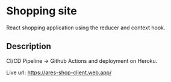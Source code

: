 # Shopping site 

React shopping application using the reducer and context hook. 

## Description

CI/CD Pipeline -> Github Actions and deployment on Heroku.


Live url: https://ares-shop-client.web.app/

